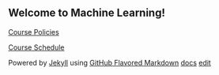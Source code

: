


## Welcome to Machine Learning!

[Course Policies](docs/policy.pdf)

[Course Schedule](schedule.pdf)



Powered by [Jekyll](https://jekyllrb.com/)
using [GitHub Flavored Markdown](https://guides.github.com/features/mastering-markdown/)
[docs](https://help.github.com/categories/github-pages-basics/)
[edit](https://github.com/DataScienceCourseMaterials/MachineLearning415/edit/master/README.md)
